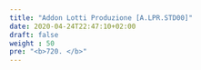 ```yaml
---
title: "Addon Lotti Produzione [A.LPR.STD00]"
date: 2020-04-24T22:47:10+02:00
draft: false
weight : 50
pre: "<b>720. </b>"
---
```

